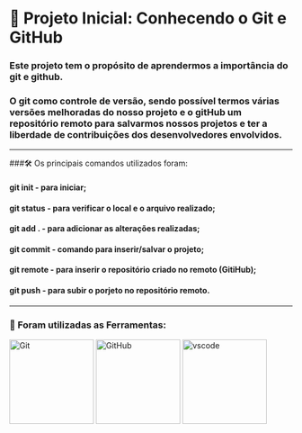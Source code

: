 #  🚀 Projeto Inicial: Conhecendo o Git e GitHub

### Este projeto tem o propósito de aprendermos a importância do git e github. 
### O git como controle de versão, sendo possível termos várias versões melhoradas do nosso projeto e o gitHub um repositório remoto para salvarmos nossos projetos e ter a liberdade de contribuições dos desenvolvedores envolvidos.
*****************************************************************************************************************************************************************************
###🛠️ Os principais comandos utilizados foram:

#### git init - para iniciar;
#### git status - para verificar o local e o arquivo realizado;
#### git add . - para adicionar as alterações realizadas;
#### git commit - comando para inserir/salvar o projeto;
#### git remote - para inserir o repositório criado no remoto (GitiHub);
#### git push - para subir o porjeto no repositório remoto.
*****************************************************************************************************************************************************************************
### 🔧 Foram utilizadas as Ferramentas: 

<div >
<img src="https://git-scm.com/images/logos/downloads/Git-Icon-1788C.png" alt="Git" width="150" height="150">
<img src="https://github.githubassets.com/images/modules/logos_page/GitHub-Mark.png" alt="GitHub" width="150" height="150">
<img src="https://upload.wikimedia.org/wikipedia/commons/9/9a/Visual_Studio_Code_1.35_icon.svg" alt="vscode" width="150" height="150">
</div>
